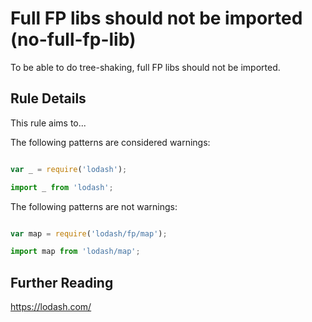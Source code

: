 # Full FP libs should not be imported (no-full-fp-lib)

To be able to do tree-shaking, full FP libs should not be imported.

## Rule Details

This rule aims to...

The following patterns are considered warnings:

```js

var _ = require('lodash');

import _ from 'lodash';

```

The following patterns are not warnings:

```js

var map = require('lodash/fp/map');

import map from 'lodash/map';

```

## Further Reading

https://lodash.com/
